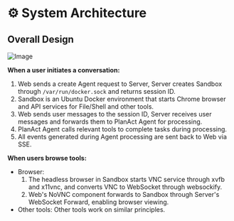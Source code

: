 # ⚙️ System Architecture

## Overall Design

![Image](https://github.com/user-attachments/assets/69775011-1eb7-452f-adaf-cd6603a4dde5)

**When a user initiates a conversation:**

1. Web sends a create Agent request to Server, Server creates Sandbox through `/var/run/docker.sock` and returns session ID.
2. Sandbox is an Ubuntu Docker environment that starts Chrome browser and API services for File/Shell and other tools.
3. Web sends user messages to the session ID, Server receives user messages and forwards them to PlanAct Agent for processing.
4. PlanAct Agent calls relevant tools to complete tasks during processing.
5. All events generated during Agent processing are sent back to Web via SSE.

**When users browse tools:**

- Browser:
    1. The headless browser in Sandbox starts VNC service through xvfb and x11vnc, and converts VNC to WebSocket through websockify.
    2. Web's NoVNC component forwards to Sandbox through Server's WebSocket Forward, enabling browser viewing.
- Other tools: Other tools work on similar principles. 